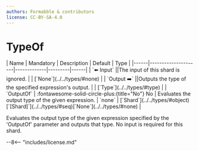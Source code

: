 ```yaml
---
authors: Formabble & contributors
license: CC-BY-SA-4.0
---
```



# TypeOf

<div class="sh-parameters" markdown="1">
| Name | Mandatory | Description | Default | Type |
|------|---------------------|-------------|---------|------|
| `⬅️ Input` ||The input of this shard is ignored. | | [`None`](../../types/#none) |
| `Output ➡️` ||Outputs the type of the specified expression's output. | | [`Type`](../../types/#type) |
| `OutputOf` | :fontawesome-solid-circle-plus:{title="No"} No  | Evaluates the output type of the given expression. | `none` | [`Shard`](../../types/#object)[`[Shard]`](../../types/#seq)[`None`](../../types/#none) |

</div>

Evaluates the output type of the given expression specified by the 'OutputOf' parameter and outputs that type. No input is required for this shard.

--8<-- "includes/license.md"

